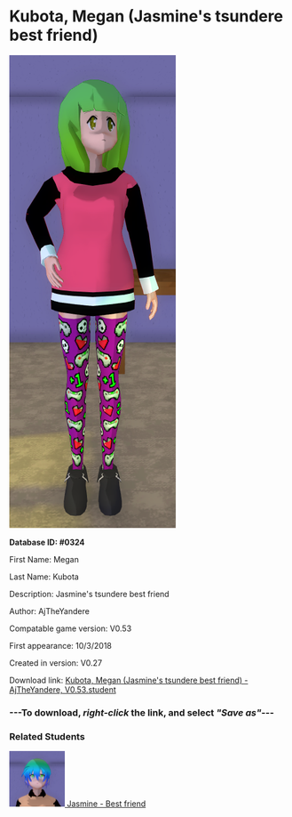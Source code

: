 # Kubota, Megan (Jasmine's tsundere best friend)

<img src="../../Files/Images/Kubota, Megan (Jasmine's tsundere best friend).png" title="Kubota, Megan (Jasmine's tsundere best friend) - AjTheYandere, V0.53">

**Database ID: #0324**

First Name: Megan

Last Name: Kubota

Description: Jasmine's tsundere best friend

Author: AjTheYandere

Compatable game version: V0.53

First appearance: 10/3/2018

Created in version: V0.27

Download link: <a href="https://raw.githubusercontent.com/Arbiter1223/Daigaku-Gurashi-Custom-Students/master/Files/Student%20Files/Kubota%2C%20Megan%20(Jasmine's%20tsundere%20best%20friend)%20-%20AjTheYandere%2C%20V0.53.student">Kubota, Megan (Jasmine's tsundere best friend) - AjTheYandere, V0.53.student</a>

### ---**To download, _right-click_ the link, and select _"Save as"_**---

### Related Students

<a href="Masuda, Jasmine (A judgemental, pervy lesbian).md"><img src="../../Files/Thumbs/Masuda, Jasmine (A judgemental, pervy lesbian).png" height="100" width="100" title="Masuda, Jasmine (A judgemental, pervy lesbian) - AjTheYandere, V0.53"></a><a href="Masuda, Jasmine (A judgemental, pervy lesbian).md"> Jasmine - Best friend</a>

